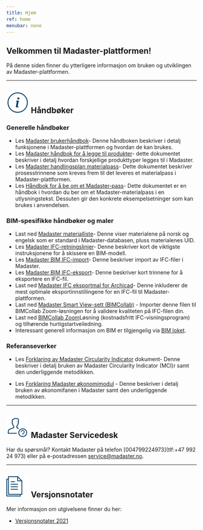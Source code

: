 ```yaml
---
title: Hjem
ref: home
menubar: none
---
```


## Velkommen til Madaster-plattformen!
På denne siden finner du ytterligere informasjon om bruken og utviklingen av Madaster-plattformen.

---

## <img class="header-img" src="/assets/images/767.svg"> Håndbøker


### Generelle håndbøker

 * Les <a href="/files/no/Madaster - User Manual_NO.pdf" target="_blank">Madaster brukerhåndbok</a>- Denne håndboken beskriver i detalj funksjonene i Madaster-plattformen og hvordan de kan brukes.
 * Les <a href="/files/no/Madaster - Manual Add Product_NO.pdf" target="_blank">Madaster håndbok for å legge til produkter</a>- dette dokumentet beskriver i detalj hvordan forskjellige produkttyper legges til i Madaster.
 * Les  <a href="/files/no/Madaster - Action plan_NO.pdf" target="_blank">Madaster handlingsplan materialpass</a>- Dette dokumentet beskriver prosesstrinnene som kreves frem til det leveres et materialpass i Madaster-plattformen.
  * Les  <a href="/files/no/Madaster- Text for requesting a Madaster material passport_NO.pdf" target="_blank">Håndbok for å be om et Madaster-pass</a>- Dette dokumentet er en håndbok i hvordan du ber om et Madaster-materialpass i en utlysningstekst. Dessuten gir den konkrete eksempelsetninger som kan brukes i anvendelsen.


### BIM-spesifikke håndbøker og maler

  * Last ned <a href="/files/no/Madaster Materials.xlsx">Madaster materialliste</a>- Denne viser materialene på norsk og engelsk som er standard i Madaster-databasen, pluss materialenes UID.
 * Les <a href="/files/no/Madaster BIM - IFC guidelines_NO.pdf" target="_blank">Madaster IFC-retningslinjer</a>- Denne beskriver kort de viktigste instruksjonene for å skissere en BIM-modell.
 * Les <a href="/files/no/Madaster BIM - IFC import_NO.pdf" target="_blank">Madaster BIM IFC-import</a>- Denne beskriver import av IFC-filer i Madaster.
 * Les <a href="/files/no/Madaster BIM - IFC export_NO.pdf" target="_blank">Madaster BIM IFC-eksport</a>- Denne beskriver kort trinnene for å eksportere en IFC-fil.
 * Last ned <a href="/files/Archicad_ExportTemplate.tpl" target="_blank"> Madaster IFC eksportmal for Archicad</a>- Denne inkluderer de mest optimale eksportinnstillingene for en IFC-fil til Madaster-plattformen.
 * Last ned <a href="http://www.bimcollab.com/en/Support/Support/Downloads/BIMcollab-ZOOM" target="_blank">Madaster Smart View-sett (BIMCollab)</a> - Importer denne filen til BIMCollab Zoom-løsningen for å validere kvaliteten på IFC-filen din.
 * Last ned <a href="http://www.bimcollab.com/en/Support/Support/Downloads/BIMcollab-ZOOM" target="_blank">BIMCollab Zoom</a>Løsning (kostnadsfritt IFC-visningsprogram) og tilhørende hurtigstartveiledning.
 * Interessant generell informasjon om BIM er tilgjengelig via <a href="https://www.bimloket.nl/BIMbasisILS" target="_blank">BIM loket</a>.




### Referanseverker

 * Les <a href="/files/no/Madaster - Circularity Indicator explained_NO.pdf" target="_blank">Forklaring av Madaster Circularity Indicator</a>  dokument- Denne beskriver i detalj bruken av Madaster Circularity Indicator (MCI)r samt den underliggende metodikken.

* Les <a href="/files/no/Madaster- Financial tab explained_NO.pdf" target="_blank">Forklaring Madaster økonomimodul</a> - Denne beskriver i detalj bruken av økonomifanen i Madaster samt den underliggende metodikken.

---

## <img class="header-img" src="/assets/images/771.svg"> Madaster Servicedesk
Har du spørsmål? Kontakt Madaster på telefon [004799224973](tlf:+47 992 24 973) eller på e-postadressen <service@madaster.no>.

---

## <img class="header-img" src="/assets/images/770.svg"> Versjonsnotater

Mer informasjon om utgivelsene finner du her:

* <a href="/files/no/Madaster Release notes 2021.pdf" target="_blank">Versjonsnotater 2021</a>
